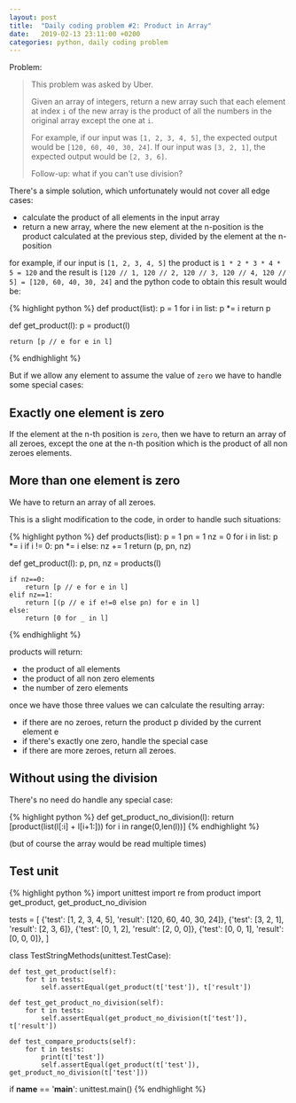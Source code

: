 ```yaml
---
layout: post
title:  "Daily coding problem #2: Product in Array"
date:   2019-02-13 23:11:00 +0200
categories: python, daily coding problem
---
```

Problem:

> This problem was asked by Uber.
>
> Given an array of integers, return a new array such that each element at index `i`
> of the new array is the product of all the numbers in the original array except the one at `i`.
>
> For example, if our input was `[1, 2, 3, 4, 5]`, the expected output would be `[120, 60, 40, 30, 24]`.
> If our input was `[3, 2, 1]`, the expected output would be `[2, 3, 6]`.
>
> Follow-up: what if you can't use division?

There's a simple solution, which unfortunately would not cover all edge cases:

- calculate the product of all elements in the input array
- return a new array, where the new element at the n-position is the product calculated at the previous step, divided by the element at the n-position

for example, if our input is `[1, 2, 3, 4, 5]` the product is `1 * 2 * 3 * 4 * 5 = 120` and the result is `[120 // 1, 120 // 2, 120 // 3, 120 // 4, 120 // 5] = [120, 60, 40, 30, 24]` and the python code to obtain this result would be:

{% highlight python %}
def product(list):
    p = 1
    for i in list:
        p *= i
    return p

def get_product(l):
    p = product(l)

    return [p // e for e in l]    
{% endhighlight %}

But if we allow any element to assume the value of `zero` we have to handle some special cases:

## Exactly one element is zero

If the element at the n-th position is `zero`, then we have to return an array of all zeroes,
except the one at the n-th position which is the product of all non zeroes elements.

## More than one element is zero

We have to return an array of all zeroes.

This is a slight modification to the code, in order to handle such situations:

{% highlight python %}
def products(list):
    p = 1
    pn = 1
    nz = 0
    for i in list:
        p *= i
        if i != 0:
            pn *= i
        else:
            nz += 1
    return (p, pn, nz)

def get_product(l):
    p, pn, nz = products(l)

    if nz==0:
        return [p // e for e in l]
    elif nz==1:
        return [(p // e if e!=0 else pn) for e in l]
    else:
        return [0 for _ in l]
{% endhighlight %}

products will return:

- the product of all elements
- the product of all non zero elements
- the number of zero elements

once we have those three values we can calculate the resulting array:

- if there are no zeroes, return the product p divided by the current element e
- if there's exactly one zero, handle the special case
- if there are more zeroes, return all zeroes.

## Without using the division

There's no need do handle any special case:


{% highlight python %}
def get_product_no_division(l):
	return [product(list(l[:i] + l[i+1:])) for i in range(0,len(l))]
{% endhighlight %}

(but of course the array would be read multiple times)

## Test unit

{% highlight python %}
import unittest
import re
from product import get_product, get_product_no_division


tests = [
	{'test': [1, 2, 3, 4, 5], 'result': [120, 60, 40, 30, 24]},
	{'test': [3, 2, 1], 'result': [2, 3, 6]},
	{'test': [0, 1, 2], 'result': [2, 0, 0]},
	{'test': [0, 0, 1], 'result': [0, 0, 0]},
]

class TestStringMethods(unittest.TestCase):

	def test_get_product(self):
		for t in tests:
			self.assertEqual(get_product(t['test']), t['result'])

	def test_get_product_no_division(self):
		for t in tests:
			self.assertEqual(get_product_no_division(t['test']), t['result'])

	def test_compare_products(self):
		for t in tests:
			print(t['test'])
			self.assertEqual(get_product(t['test']), get_product_no_division(t['test']))

if __name__ == '__main__':
    unittest.main()
{% endhighlight %}
